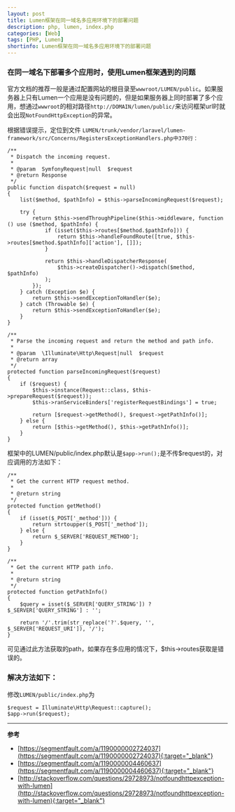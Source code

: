 ```yaml
---
layout: post
title: Lumen框架在同一域名多应用环境下的部署问题
description: php, lumen, index.php
categories: [Web]
tags: [PHP, Lumen]
shortinfo: Lumen框架在同一域名多应用环境下的部署问题
---
```


### **在同一域名下部署多个应用时，使用Lumen框架遇到的问题**

官方文档的推荐一般是通过配置网站的根目录至```wwwroot/LUMEN/public```。如果服务器上只有Lumen一个应用是没有问题的，但是如果服务器上同时部署了多个应用，想通过```wwwroot```的相对路径```http://DOMAIN/lumen/public/```来访问框架url时就会出现```NotFoundHttpException```的异常。

根据错误提示，定位到文件
```LUMEN/trunk/vendor/laravel/lumen-framework/src/Concerns/RegistersExceptionHandlers.php中370行：```

```
/**
 * Dispatch the incoming request.
 *
 * @param  SymfonyRequest|null  $request
 * @return Response
 */
public function dispatch($request = null)
{
    list($method, $pathInfo) = $this->parseIncomingRequest($request);

    try {
        return $this->sendThroughPipeline($this->middleware, function () use ($method, $pathInfo) {
            if (isset($this->routes[$method.$pathInfo])) {
                return $this->handleFoundRoute([true, $this->routes[$method.$pathInfo]['action'], []]);
            }

            return $this->handleDispatcherResponse(
                $this->createDispatcher()->dispatch($method, $pathInfo)
            );
        });
    } catch (Exception $e) {
        return $this->sendExceptionToHandler($e);
    } catch (Throwable $e) {
        return $this->sendExceptionToHandler($e);
    }
}

/**
 * Parse the incoming request and return the method and path info.
 *
 * @param  \Illuminate\Http\Request|null  $request
 * @return array
 */
protected function parseIncomingRequest($request)
{
    if ($request) {
        $this->instance(Request::class, $this->prepareRequest($request));
        $this->ranServiceBinders['registerRequestBindings'] = true;

        return [$request->getMethod(), $request->getPathInfo()];
    } else {
        return [$this->getMethod(), $this->getPathInfo()];
    }
}
```

框架中的LUMEN/public/index.php默认是```$app->run();```是不传$request的，对应调用的方法如下：

```
/**
 * Get the current HTTP request method.
 *
 * @return string
 */
protected function getMethod()
{
    if (isset($_POST['_method'])) {
        return strtoupper($_POST['_method']);
    } else {
        return $_SERVER['REQUEST_METHOD'];
    }
}

/**
 * Get the current HTTP path info.
 *
 * @return string
 */
protected function getPathInfo()
{
    $query = isset($_SERVER['QUERY_STRING']) ? $_SERVER['QUERY_STRING'] : '';

    return '/'.trim(str_replace('?'.$query, '', $_SERVER['REQUEST_URI']), '/');
}
```

可见通过此方法获取的path，如果存在多应用的情况下，$this->routes获取是错误的。

### **解决方法如下：** ###
修改```LUMEN/public/index.php```为

```
$request = Illuminate\Http\Request::capture();
$app->run($request);
```

---

**参考**

* [https://segmentfault.com/a/1190000002724037](https://segmentfault.com/a/1190000002724037){:target="_blank"}
* [https://segmentfault.com/a/1190000004460637](https://segmentfault.com/a/1190000004460637){:target="_blank"}
* [http://stackoverflow.com/questions/29728973/notfoundhttpexception-with-lumen](http://stackoverflow.com/questions/29728973/notfoundhttpexception-with-lumen){:target="_blank"}


